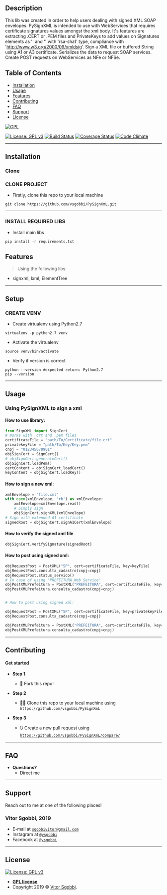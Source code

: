 ## Description
This lib was created in order to help users dealing with signed XML SOAP envelopes. PySignXML is intended to use with WebServices that requires certificate signatures values amongst the xml body.
It's features are extracting .CERT or .PEM files and PrivateKeys to add values on Signatures elements as '<SignatureValue>' and '<X509Certificate>' with 'rsa-sha1' type, compliance with 'http://www.w3.org/2000/09/xmldsig'. 
Sign a XML file or buffered String using A1 or A3 certificate. 
Serializes the data to request SOAP services.   
Create POST requests on WebServices as NFe or NFSe.

## Table of Contents


- [Installation](#installation)
- [Usage](#usage)
- [Features](#features)
- [Contributing](#contributing)
- [FAQ](#faq)
- [Support](#support)
- [License](#license)



<a href="https://gnu.org"><img src="https://www.gnu.org/graphics/gplv3-127x51.png" title="FVCproductions" alt="GPL"></a>

<!-- [![FVCproductions](https://avatars1.githubusercontent.com/u/4284691?v=3&s=200)](http://fvcproductions.com) -->
[![License: GPL v3](https://img.shields.io/badge/License-GPLv3-blue.svg)](https://www.gnu.org/licenses/gpl-3.0)
[![Build Status](http://img.shields.io/travis/badges/badgerbadgerbadger.svg?style=flat-square)](https://travis-ci.org/badges/badgerbadgerbadger)
[![Coverage Status](http://img.shields.io/coveralls/badges/badgerbadgerbadger.svg?style=flat-square)](https://coveralls.io/r/badges/badgerbadgerbadger) 
[![Code Climate](http://img.shields.io/codeclimate/github/badges/badgerbadgerbadger.svg?style=flat-square)](https://codeclimate.com/github/badges/badgerbadgerbadger) 


---


## Installation

### Clone

### CLONE PROJECT
- Firstly, clone this repo to your local machine

```shell
git clone https://github.com/vsgobbi/PySignXmL.git
```
---

### INSTALL REQUIRED LIBS

- Install main libs
```shell     
pip install -r requirements.txt
``` 

## Features
> Using the following libs: 
- signxml, lxml, ElementTree

---


## Setup

### CREATE VENV

- Create virtualenv using Python2.7
```shell     
virtualenv -p python2.7 venv
```
- Activate the virtualenv
```shell     
source venv/bin/activate
```
- Verify if version is correct
```shell     
python --version #expected return: Python2.7
pip --version
```

---
## Usage

### Using PySignXML to sign a xml

#### How to use library:
```python
from SignXML import SignCert
# Works with .crt and .pem files
certificateFile = "path/To/Certificate/file.crt"
privatekeyFile = "path/To/Key/Key.pem"
cnpj = "012345678901"
objSignCert = SignCert()
# objSignCert.generateCert()
objSignCert.loadPem()
certContent = objSignCert.loadCert()
keyContent = objSignCert.loadKey()
```

#### How to sign a new xml:
```python
xmlEnvelope = "file.xml"
with open(xmlEnvelope, 'rb') as xmlEnvelope:
    xmlEnvelope=xmlEnvelope.read()
    # Simply sign
    objSignCert.signXML(xmlEnvelope)
# Sign with extended A1 certificate
signedRoot = objSignCert.signA1Cert(xmlEnvelope)
```


#### How to verify the signed xml file
```python
objSignCert.verifySignature(signedRoot)
```

#### How to post using signed xml:
```python
objRequestPost = PostXML("SP", cert=certificateFile, key=keyFile)
objRequestPost.consulta_cadastro(cnpj=cnpj)
objRequestPost.status_servico()
# In case of using "PREFEITURA Web Service"
objPostXMLPrefeitura = PostXML("PREFEITURA", cert=certificateFile, key=keyFile)
objPostXMLPrefeitura.consulta_cadastro(cnpj=cnpj)


# How to post using signed xml:

objRequestPost = PostXML("SP", cert=certificateFile, key=privatekeyFile)
objRequestPost.consulta_cadastro(cnpj=cnpj)

objPostXMLPrefeitura = PostXML("PREFEITURA", cert=certificateFile, key=privatekeyFile)
objPostXMLPrefeitura.consulta_cadastro(cnpj=cnpj)
```

---

## Contributing

#### Get started

- **Step 1**
    - 🍴 Fork this repo!

- **Step 2**
    - 🔨🔨 Clone this repo to your local machine using `https://github.com/vsgobbi/PySignXmL`

- **Step 3**
    - 🔃 Create a new pull request using <a href="https://github.com/vsgobbi/PySignXmL/compare/" target="_blank">`https://github.com/vsgobbi/PySignXmL/compare/`</a>

---

## FAQ

- **Questions?**
    - Direct me

---

## Support

Reach out to me at one of the following places!
### Vitor Sgobbi, 2019 
- E-mail at <a href="mailto:" target="_blank">`sgobbivitor@gmail.com`</a>
- Instagram at <a href="https://www.instagram.com/vsgobbi/" target="_blank">`@vsgobbi`</a>
- Facebook at <a href="https://www.facebook.com/vsgobbi" target="_blank">`@vsgobbi`</a>

---

## License

 [![License: GPL v3](https://img.shields.io/badge/License-GPLv3-blue.svg)](https://www.gnu.org/licenses/gpl-3.0)
- **[GPL license](https://www.gnu.org/licenses/gpl-3.0)**
- Copyright 2019 © <a href="https://github.com/vsgobbi" target="_blank">Vitor Sgobbi</a>.
